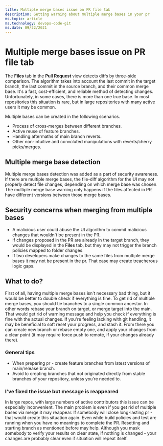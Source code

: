 ```yaml
---
title: Multiple merge bases issue on PR file tab
description: Getting warning about multiple merge bases in your pr
ms.topic: article
ms.technology: devops-code-git
ms.date: 09/22/2021
---
```


# Multiple merge bases issue on PR file tab

The **Files** tab in the **Pull Request** view detects diffs by three-side comparison. The algorithm takes into account the last commit in the target branch, the last commit in the source branch, and their common merge base. It's a fast, cost-efficient, and reliable method of detecting changes. Unfortunately, in some cases, there is more than one true base. In most repositories this situation is rare, but in large repositories with many active users it may be common.

Multiple bases can be created in the following scenarios.

- Process of cross-merges between different branches.
- Active reuse of feature branches.
- Handling aftermaths of main branch reverts.
- Other non-intuitive and convoluted manipulations with reverts/cherry picks/merges.

## Multiple merge base detection

Multiple merge bases detection was added as a part of security awareness. If there are multiple merge bases, the file-diff algorithm for the UI may not properly detect file changes, depending on which merge base was chosen. The multiple merge base warning only happens if the files affected in PR have different versions between those merge bases. 

## Security concerns when merging from multiple bases

- A malicious user could abuse the UI algorithm to commit malicious changes that wouldn't be present in the PR.
- If changes proposed in the PR are already in the target branch, they would be displayed in the **Files** tab, but they may not trigger the branch policies mapped to folder changes.
- If two developers make changes to the same files from multiple merge bases it may not be present in the pr. That case may create treacherous logic gaps.

## What to do?

First of all, having multiple merge bases isn't necessary bad thing, but it would be better to double check if everything is fine.
To get rid of multiple merge bases, you should tie branches to a single common ancestor. In other words rebase your branch on target, or merge target into the main. That would get rid of warning message and help you check if everything is fine with the actual changes. If you're feeling lacking with git handling, it may be beneficial to soft reset your progress, and stash it. From there you can create new branch or rebase empty one, and apply your changes from a clear point (it may require force push to remote, if your changes already there). 

### General tips

- When preparing pr - create feature branches from latest versions of main/release branch. 
- Avoid to creating branches that not originated directly from stable branches of your repository, unless you're needed to.

### I've fixed the issue but message is reappeared

In large repos, with large numbers of active contributors this issue can be especially inconvenient. The main problem is even if you get rid of multiple bases via merge it may reappear. If somebody will close long-lasting pr - that would create this situation again. Even while build policies and test are running when you have no meanings to complete the PR. Resetting and starting branch as mentioned before may help. Although you mask somebody to verify your results on clear state, if nothing is changed - your changes are probably clear even if situation will repeat itself.
